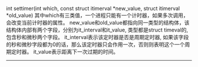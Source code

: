 int settimer(int which, const struct itimerval \*new_value, struct itimerval \*old_value)
其中which有三类值，一个进程只能有一个计时器，如果多次调用，会改变当前计时器的属性。
new_value和old_value都指向同一类型的结构体，该结构体内部有两个字段，分别为it_interval和it_value, 类型都是struct timeval的,包含秒和微秒两个字段。
    it_interval表示该定时器是否是周期定时器, 如果该字段的秒和微秒字段都为0的话，那么该定时器只会作用一次，否则则表明这个一个周期定时器。
    it_value表示距离下一次过期的时间。

-----------------------------------------------
